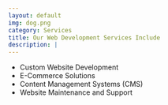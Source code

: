 ```yaml
---
layout: default
img: dog.png
category: Services
title: Our Web Development Services Include
description: |
---
```


-   Custom Website Development
-   E-Commerce Solutions
-   Content Management Systems (CMS)
-   Website Maintenance and Support
